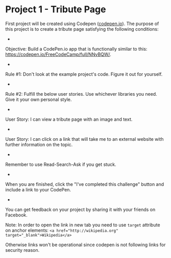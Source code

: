 # Project 1 - Tribute Page

First project will be created using Codepen ([codepen.io](http://codpen.io)). The purpose of this project is to create a tribute page satisfying the following conditions:

* 
Objective: Build a CodePen.io app that is functionally similar to this: https://codepen.io/FreeCodeCamp/full/NNvBQW/.

* 
Rule #1: Don't look at the example project's code. Figure it out for yourself.

* 
Rule #2: Fulfill the below user stories. Use whichever libraries you need. Give it your own personal style.

* 
User Story: I can view a tribute page with an image and text.

* 
User Story: I can click on a link that will take me to an external website with further information on the topic.

* 
Remember to use Read-Search-Ask if you get stuck.

* 
When you are finished, click the "I've completed this challenge" button and include a link to your CodePen.

* 
You can get feedback on your project by sharing it with your friends on Facebook.

Note: In order to open the link in new tab you need to use ```target``` attribute on anchor elements:
```<a href="http://wikipedia.org" target="_blank">Wikipedia</a>```

Otherwise links won't be operational since codepen is not following links for security reason. 